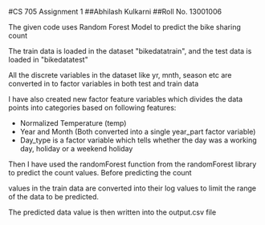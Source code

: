 #CS 705 Assignment 1
##Abhilash Kulkarni
##Roll No. 13001006

The given code uses Random Forest Model to predict the bike sharing count

The train data is loaded in the dataset "bikedatatrain", and the test data is loaded in "bikedatatest"

All the discrete variables in the dataset like yr, mnth, season etc are converted in to factor variables in both test and train data

I have also created new factor feature variables which divides the data points into categories based on following features:

* Normalized Temperature (temp)
* Year and Month (Both converted into a single year_part factor variable)
* Day_type is a factor variable which tells whether the day was a working day, holiday or a weekend holiday

Then I have used the randomForest function from the randomForest library to predict the count values. Before predicting the count 

values in the train data are converted into their log values to limit the range of the data to be predicted.

The predicted data value is then written into the output.csv file 